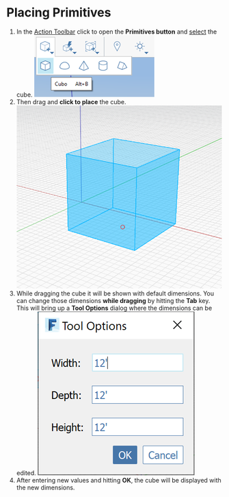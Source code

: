 # Placing Primitives

1. In the [Action Toolbar](https://github.com/FormIt3D/autodesk-formit-360-windows-help/tree/c377e7b8a3b8e43e684321d0b7de867608d317a3/tool-library/tool-bars-extended.md) click to open the **Primitives button** and [select](select-edge-face-or-object.md) the cube. ![](<../.gitbook/assets/primitive-cube (1).png>)
2. Then drag and **click to place** the cube. ![](<../.gitbook/assets/image-2- (1).png>)
3. While dragging the cube it will be shown with default dimensions. You can change those dimensions **while dragging** by hitting the **Tab** key. This will bring up a **Tool Options** dialog where the dimensions can be edited. ![](<../.gitbook/assets/image (1) (1).png>)
4. After entering new values and hitting **OK**, the cube will be displayed with the new dimensions.

